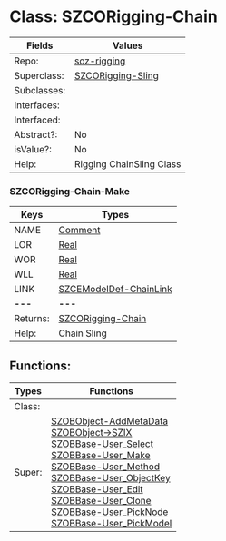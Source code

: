 
# Class:	SZCORigging-Chain

| Fields | Values |
| --------- | --------- |
| Repo: | [soz-rigging](/repos/soz-rigging.html) |
| Superclass: | [SZCORigging-Sling](SZCORigging-Sling.html) |
| Subclasses: |  |
| Interfaces: |  |
| Interfaced: |  |
| Abstract?: | No |
| isValue?: | No |
| Help: | Rigging ChainSling Class |

### SZCORigging-Chain-Make

| Keys | Types |
| --------- | --------- |
| NAME | [Comment](Comment.html) |
| LOR | [Real](Real.html) |
| WOR | [Real](Real.html) |
| WLL | [Real](Real.html) |
| LINK | [SZCEModelDef-ChainLink](SZCEModelDef-ChainLink.html) |
| **---** | **---** |
| Returns: | [SZCORigging-Chain](SZCORigging-Chain.html) |
| Help: | Chain Sling |


## Functions:

| Types | Functions |
| --------- | --------- |
| Class: |  |
| Super: | [SZOBObject-AddMetaData](SZOBObject.html) <br> [SZOBObject->SZIX](SZOBObject.html) <br> [SZOBBase-User_Select](SZOBBase.html) <br> [SZOBBase-User_Make](SZOBBase.html) <br> [SZOBBase-User_Method](SZOBBase.html) <br> [SZOBBase-User_ObjectKey](SZOBBase.html) <br> [SZOBBase-User_Edit](SZOBBase.html) <br> [SZOBBase-User_Clone](SZOBBase.html) <br> [SZOBBase-User_PickNode](SZOBBase.html) <br> [SZOBBase-User_PickModel](SZOBBase.html) |


